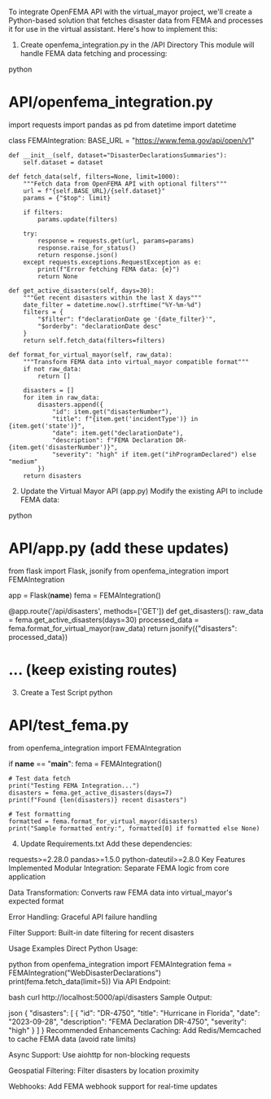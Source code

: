 To integrate OpenFEMA API with the virtual_mayor project, we'll create a Python-based solution that fetches disaster data from FEMA and processes it for use in the virtual assistant. Here's how to implement this:

1. Create openfema_integration.py in the /API Directory
This module will handle FEMA data fetching and processing:

python
# API/openfema_integration.py
import requests
import pandas as pd
from datetime import datetime

class FEMAIntegration:
    BASE_URL = "https://www.fema.gov/api/open/v1"
    
    def __init__(self, dataset="DisasterDeclarationsSummaries"):
        self.dataset = dataset
    
    def fetch_data(self, filters=None, limit=1000):
        """Fetch data from OpenFEMA API with optional filters"""
        url = f"{self.BASE_URL}/{self.dataset}"
        params = {"$top": limit}
        
        if filters:
            params.update(filters)
            
        try:
            response = requests.get(url, params=params)
            response.raise_for_status()
            return response.json()
        except requests.exceptions.RequestException as e:
            print(f"Error fetching FEMA data: {e}")
            return None
    
    def get_active_disasters(self, days=30):
        """Get recent disasters within the last X days"""
        date_filter = datetime.now().strftime("%Y-%m-%d")
        filters = {
            "$filter": f"declarationDate ge '{date_filter}'",
            "$orderby": "declarationDate desc"
        }
        return self.fetch_data(filters=filters)
    
    def format_for_virtual_mayor(self, raw_data):
        """Transform FEMA data into virtual_mayor compatible format"""
        if not raw_data:
            return []
            
        disasters = []
        for item in raw_data:
            disasters.append({
                "id": item.get("disasterNumber"),
                "title": f"{item.get('incidentType')} in {item.get('state')}",
                "date": item.get("declarationDate"),
                "description": f"FEMA Declaration DR-{item.get('disasterNumber')}",
                "severity": "high" if item.get("ihProgramDeclared") else "medium"
            })
        return disasters
2. Update the Virtual Mayor API (app.py)
Modify the existing API to include FEMA data:

python
# API/app.py (add these updates)
from flask import Flask, jsonify
from openfema_integration import FEMAIntegration

app = Flask(__name__)
fema = FEMAIntegration()

@app.route('/api/disasters', methods=['GET'])
def get_disasters():
    raw_data = fema.get_active_disasters(days=30)
    processed_data = fema.format_for_virtual_mayor(raw_data)
    return jsonify({"disasters": processed_data})

# ... (keep existing routes)
3. Create a Test Script
python
# API/test_fema.py
from openfema_integration import FEMAIntegration

if __name__ == "__main__":
    fema = FEMAIntegration()
    
    # Test data fetch
    print("Testing FEMA Integration...")
    disasters = fema.get_active_disasters(days=7)
    print(f"Found {len(disasters)} recent disasters")
    
    # Test formatting
    formatted = fema.format_for_virtual_mayor(disasters)
    print("Sample formatted entry:", formatted[0] if formatted else None)
4. Update Requirements.txt
Add these dependencies:

requests>=2.28.0
pandas>=1.5.0
python-dateutil>=2.8.0
Key Features Implemented
Modular Integration: Separate FEMA logic from core application

Data Transformation: Converts raw FEMA data into virtual_mayor's expected format

Error Handling: Graceful API failure handling

Filter Support: Built-in date filtering for recent disasters

Usage Examples
Direct Python Usage:

python
from openfema_integration import FEMAIntegration
fema = FEMAIntegration("WebDisasterDeclarations")
print(fema.fetch_data(limit=5))
Via API Endpoint:

bash
curl http://localhost:5000/api/disasters
Sample Output:

json
{
  "disasters": [
    {
      "id": "DR-4750",
      "title": "Hurricane in Florida",
      "date": "2023-09-28",
      "description": "FEMA Declaration DR-4750",
      "severity": "high"
    }
  ]
}
Recommended Enhancements
Caching: Add Redis/Memcached to cache FEMA data (avoid rate limits)

Async Support: Use aiohttp for non-blocking requests

Geospatial Filtering: Filter disasters by location proximity

Webhooks: Add FEMA webhook support for real-time updates
